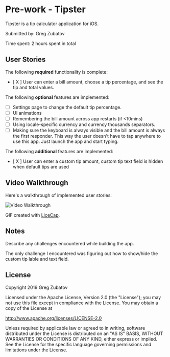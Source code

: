 # Pre-work - Tipster

Tipster is a tip calculator application for iOS.

Submitted by: Greg Zubatov

Time spent: 2 hours spent in total

## User Stories

The following **required** functionality is complete:

* [ X ] User can enter a bill amount, choose a tip percentage, and see the tip and total values.

The following **optional** features are implemented:
* [ ] Settings page to change the default tip percentage.
* [ ] UI animations
* [ ] Remembering the bill amount across app restarts (if <10mins)
* [ ] Using locale-specific currency and currency thousands separators.
* [ ] Making sure the keyboard is always visible and the bill amount is always the first responder. This way the user doesn't have to tap anywhere to use this app. Just launch the app and start typing.

The following **additional** features are implemented:

- [ X ] User can enter a custom tip amount, custom tip text field is hidden when default tips are used

## Video Walkthrough 

Here's a walkthrough of implemented user stories:

<img src='https://i.imgur.com/3TkXHiD.gif' title='Video Walkthrough' width='' alt='Video Walkthrough' />

GIF created with [LiceCap](http://www.cockos.com/licecap/).

## Notes

Describe any challenges encountered while building the app.

The only challenge I encountered was figuring out how to show/hide the custom tip lable and text field.

## License

Copyright 2019 Greg Zubatov

Licensed under the Apache License, Version 2.0 (the "License");
you may not use this file except in compliance with the License.
You may obtain a copy of the License at

http://www.apache.org/licenses/LICENSE-2.0

Unless required by applicable law or agreed to in writing, software
distributed under the License is distributed on an "AS IS" BASIS,
WITHOUT WARRANTIES OR CONDITIONS OF ANY KIND, either express or implied.
See the License for the specific language governing permissions and
limitations under the License.
